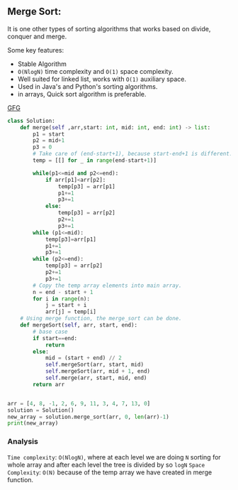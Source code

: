 ## Merge Sort:

It is one other types of sorting algorithms that works based on divide, conquer and merge.

Some key features:

- Stable Algorithm
- `O(NlogN)` time complexity and `O(1)` space complexity.
- Well suited for linked list, works with `O(1)` auxiliary space.
- Used in Java's and Python's sorting algorithms.
- in arrays, Quick sort algorithm is preferable.

<a href="https://www.geeksforgeeks.org/problems/merge-sort/1?utm_source=gfg">GFG</a>

```py
class Solution:
    def merge(self ,arr,start: int, mid: int, end: int) -> list:
        p1 = start
        p2 = mid+1
        p3 = 0
        # Take care of (end-start+1), because start-end+1 is different.
        temp = [[] for _ in range(end-start+1)]

        while(p1<=mid and p2<=end):
            if arr[p1]<arr[p2]:
                temp[p3] = arr[p1]
                p1+=1
                p3+=1
            else:
                temp[p3] = arr[p2]
                p2+=1
                p3+=1
        while (p1<=mid):
            temp[p3]=arr[p1]
            p1+=1
            p3+=1
        while (p2<=end):
            temp[p3] = arr[p2]
            p2+=1
            p3+=1
        # Copy the temp array elements into main array.
        n = end - start + 1
        for i in range(n):
            j = start + i
            arr[j] = temp[i]
    # Using merge function, the merge_sort can be done.
    def mergeSort(self, arr, start, end):
        # base case
        if start==end:
            return
        else:
            mid = (start + end) // 2
            self.mergeSort(arr, start, mid)
            self.mergeSort(arr, mid + 1, end)
            self.merge(arr, start, mid, end)
        return arr


arr = [4, 8, -1, 2, 6, 9, 11, 3, 4, 7, 13, 0]
solution = Solution()
new_array = solution.merge_sort(arr, 0, len(arr)-1)
print(new_array)

```

### Analysis

`Time complexity`: `O(NlogN)`, where at each level we are doing `N` sorting for whole array and after each level the tree is divided by so `logN`
`Space Complexity`: `O(N)` because of the temp array we have created in merge function.

